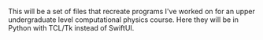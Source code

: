 This will be a set of files that recreate programs I've worked on for an upper undergraduate level computational physics course. Here they will be in Python with TCL/Tk instead of SwiftUI.